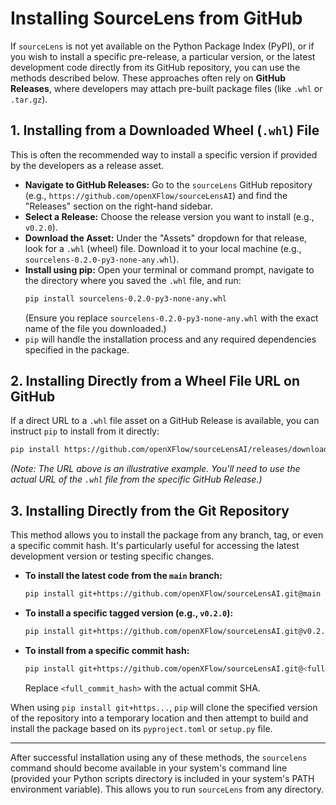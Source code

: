 # Installing SourceLens from GitHub

If `sourceLens` is not yet available on the Python Package Index (PyPI), or if you wish to install a specific pre-release, a particular version, or the latest development code directly from its GitHub repository, you can use the methods described below. These approaches often rely on **GitHub Releases**, where developers may attach pre-built package files (like `.whl` or `.tar.gz`).

## 1. Installing from a Downloaded Wheel (`.whl`) File

This is often the recommended way to install a specific version if provided by the developers as a release asset.

*   **Navigate to GitHub Releases:** Go to the `sourceLens` GitHub repository (e.g., `https://github.com/openXFlow/sourceLensAI`) and find the "Releases" section on the right-hand sidebar.
*   **Select a Release:** Choose the release version you want to install (e.g., `v0.2.0`).
*   **Download the Asset:** Under the "Assets" dropdown for that release, look for a `.whl` (wheel) file. Download it to your local machine (e.g., `sourcelens-0.2.0-py3-none-any.whl`).
*   **Install using pip:** Open your terminal or command prompt, navigate to the directory where you saved the `.whl` file, and run:
    ```bash
    pip install sourcelens-0.2.0-py3-none-any.whl
    ```
    (Ensure you replace `sourcelens-0.2.0-py3-none-any.whl` with the exact name of the file you downloaded.)
*   `pip` will handle the installation process and any required dependencies specified in the package.

## 2. Installing Directly from a Wheel File URL on GitHub

If a direct URL to a `.whl` file asset on a GitHub Release is available, you can instruct `pip` to install from it directly:

```bash
pip install https://github.com/openXFlow/sourceLensAI/releases/download/v0.2.0/sourcelens-0.2.0-py3-none-any.whl
```
*(Note: The URL above is an illustrative example. You'll need to use the actual URL of the `.whl` file from the specific GitHub Release.)*

## 3. Installing Directly from the Git Repository

This method allows you to install the package from any branch, tag, or even a specific commit hash. It's particularly useful for accessing the latest development version or testing specific changes.

*   **To install the latest code from the `main` branch:**
    ```bash
    pip install git+https://github.com/openXFlow/sourceLensAI.git@main
    ```
*   **To install a specific tagged version (e.g., `v0.2.0`):**
    ```bash
    pip install git+https://github.com/openXFlow/sourceLensAI.git@v0.2.0
    ```
*   **To install from a specific commit hash:**
    ```bash
    pip install git+https://github.com/openXFlow/sourceLensAI.git@<full_commit_hash>
    ```
    Replace `<full_commit_hash>` with the actual commit SHA.

When using `pip install git+https...`, `pip` will clone the specified version of the repository into a temporary location and then attempt to build and install the package based on its `pyproject.toml` or `setup.py` file.

---

After successful installation using any of these methods, the `sourcelens` command should become available in your system's command line (provided your Python scripts directory is included in your system's PATH environment variable). This allows you to run `sourceLens` from any directory.
